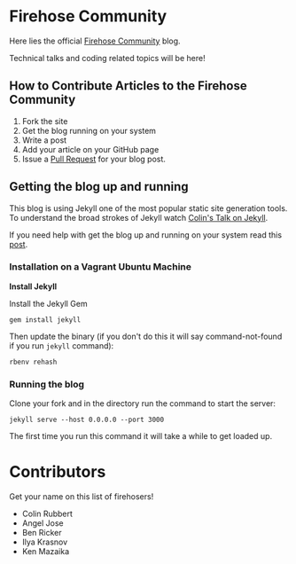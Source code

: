 # Firehose Community

Here lies the official [Firehose Community](http://community.thefirehoseproject.com) blog.

Technical talks and coding related topics will be here!

## How to Contribute Articles to the Firehose Community

1. Fork the site
2. Get the blog running on your system
3. Write a post
4. Add your article on your GitHub page
5. Issue a [Pull Request](https://github.com/FirehoseCommunity/community.thefirehoseproject.com/compare) for your blog post.

## Getting the blog up and running

This blog is using Jekyll one of the most popular static site generation tools.  To understand the broad strokes of Jekyll watch [Colin's Talk on Jekyll](http://community.thefirehoseproject.com/2015/07/16/colin-rubbert-talks-about-jekyll.html).

If you need help with get the blog up and running on your system read this [post](https://medium.com/@ffarooq00/firehose-community-webpage-bc2f0908bbcf).

### Installation on a Vagrant Ubuntu Machine

**Install Jekyll**

Install the Jekyll Gem

```
gem install jekyll
```

Then update the binary (if you don't do this it will say command-not-found if you run `jekyll` command):

```
rbenv rehash
```

### Running the blog

Clone your fork and in the directory run the command to start the server:

```
jekyll serve --host 0.0.0.0 --port 3000
```

The first time you run this command it will take a while to get loaded up.


# Contributors

Get your name on this list of firehosers!

* Colin Rubbert
* Angel Jose
* Ben Ricker
* Ilya Krasnov
* Ken Mazaika
